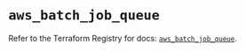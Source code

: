 # `aws_batch_job_queue`

Refer to the Terraform Registry for docs: [`aws_batch_job_queue`](https://registry.terraform.io/providers/hashicorp/aws/4.67.0/docs/resources/batch_job_queue).
